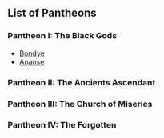 ## List of Pantheons

### Pantheon I: The Black Gods
- [Bondye](Pantheon%20I/Bondye.md)
- [Ananse](Pantheon%20I/Ananse.md)

### Pantheon II: The Ancients Ascendant

### Pantheon III: The Church of Miseries

### Pantheon IV: The Forgotten
